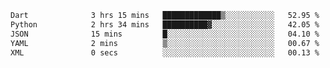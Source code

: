 <!--START_SECTION:waka-->

```txt
Dart              3 hrs 15 mins   █████████████▒░░░░░░░░░░░   52.95 %
Python            2 hrs 34 mins   ██████████▓░░░░░░░░░░░░░░   42.05 %
JSON              15 mins         █░░░░░░░░░░░░░░░░░░░░░░░░   04.10 %
YAML              2 mins          ▒░░░░░░░░░░░░░░░░░░░░░░░░   00.67 %
XML               0 secs          ░░░░░░░░░░░░░░░░░░░░░░░░░   00.13 %
```

<!--END_SECTION:waka-->
